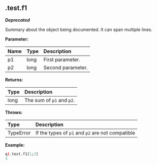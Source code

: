 
## .test.f1


***Deprecated***

Summary about the object being documented. It can span multiple lines.

**Parameter:**

|Name|Type|Description|
| :--- | :--- | :--- |
|p1|long| First parameter.|
|p2|long| Second parameter.|


**Returns:**

|Type|Description|
| :--- | :--- |
|long| The sum of `p1` and `p2`.|


**Throws:**

|Type|Description|
| :--- | :--- |
|TypeError| If the types of `p1` and `p2` are not compatible|


**Example:**

```q
q).test.f1[1;2]
3
```
